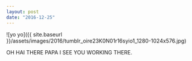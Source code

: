 ```yaml
---
layout: post
date: "2016-12-25"
---
```


![yo yo]({{ site.baseurl }}/assets/images/2016/tumblr_oire23K0N01r16syio1_1280-1024x576.jpg)

OH HAI THERE PAPA I SEE YOU WORKING THERE.
